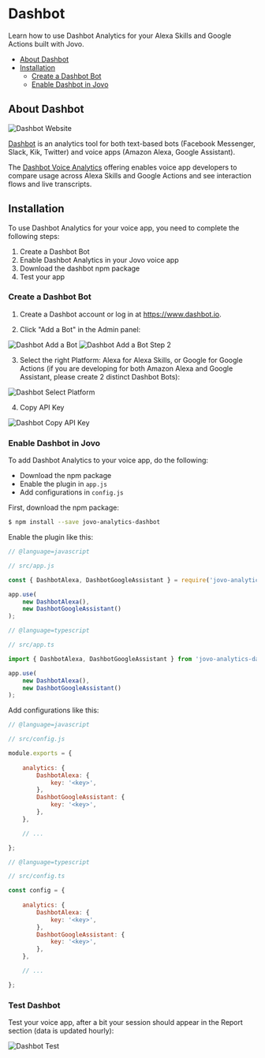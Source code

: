 # Dashbot

Learn how to use Dashbot Analytics for your Alexa Skills and Google Actions built with Jovo.

* [About Dashbot](#about-dashbot)
* [Installation](#installation)
   * [Create a Dashbot Bot](#create-a-dashbot-bot)
   * [Enable Dashbot in Jovo](#enable-dashbot-in-jovo)


## About Dashbot

![Dashbot Website](../../img/dashbot-home.jpg)

[Dashbot](https://www.dashbot.io/) is an analytics tool for both text-based bots (Facebook Messenger, Slack, Kik, Twitter) and voice apps (Amazon Alexa, Google Assistant).

The [Dashbot Voice Analytics](https://www.dashbot.io/voice) offering enables voice app developers to compare usage across Alexa Skills and Google Actions and see interaction flows and live transcripts.

## Installation

To use Dashbot Analytics for your voice app, you need to complete the following steps:

1. Create a Dashbot Bot
2. Enable Dashbot Analytics in your Jovo voice app
3. Download the dashbot npm package
4. Test your app

### Create a Dashbot Bot

1. Create a Dashbot account or log in at https://www.dashbot.io.

2. Click "Add a Bot" in the Admin panel:

![Dashbot Add a Bot](../../img/dashbot-add-bot.jpg)
![Dashbot Add a Bot Step 2](../../img/dashbot-add-bot2.jpg)

3. Select the right Platform: Alexa for Alexa Skills, or Google for Google Actions (if you are developing for both Amazon Alexa and Google Assistant, please create 2 distinct Dashbot Bots):

![Dashbot Select Platform](../../img/dashbot-select-platform.jpg)

4. Copy API Key

![Dashbot Copy API Key](../../img/dashbot-api-key.jpg)

### Enable Dashbot in Jovo

To add Dashbot Analytics to your voice app, do the following:

* Download the npm package
* Enable the plugin in `app.js`
* Add configurations in `config.js`

First, download the npm package:

```sh
$ npm install --save jovo-analytics-dashbot
```

Enable the plugin like this:

```javascript
// @language=javascript

// src/app.js

const { DashbotAlexa, DashbotGoogleAssistant } = require('jovo-analytics-dashbot');

app.use(
    new DashbotAlexa(),
    new DashbotGoogleAssistant()
);

// @language=typescript

// src/app.ts

import { DashbotAlexa, DashbotGoogleAssistant } from 'jovo-analytics-dashbot';

app.use(
    new DashbotAlexa(),
    new DashbotGoogleAssistant()
);
```

Add configurations like this:

```javascript
// @language=javascript

// src/config.js

module.exports = {
    
    analytics: {
        DashbotAlexa: {
            key: '<key>',
        },
        DashbotGoogleAssistant: {
            key: '<key>',
        },
    },

    // ...

};

// @language=typescript

// src/config.ts

const config = {
    
    analytics: {
        DashbotAlexa: {
            key: '<key>',
        },
        DashbotGoogleAssistant: {
            key: '<key>',
        },
    },

    // ...

};
```

### Test Dashbot

Test your voice app, after a bit your session should appear in the Report section (data is updated hourly):

![Dashbot Test](../../img/dashbot-test.jpg)



<!--[metadata]: {"description": "Add Dashbot Analytics to your Alexa Skills and Google Actions with Jovo",
"route": "analytics/dashbot" }-->

